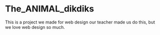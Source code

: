 # The_ANIMAL_dikdiks
This is a project we made for web design our teacher made us do this, but we love web design so much.
